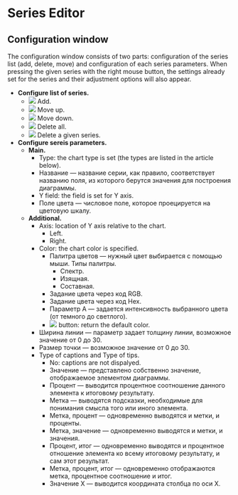 # Series Editor

## Configuration window

The configuration window consists of two parts: configuration of the series list (add, delete, move) and configuration of each series parameters. When pressing the given series with the right mouse button, the settings already set for the series and their adjustment options will also appear.

* **Configure list of series.**
   * ![](../../images/icons/toolbar-controls/plus_default.svg) Add.
   * ![](../../images/icons/toolbar-controls/moveup_default.svg) Move up.
   * ![](../../images/icons/toolbar-controls/movedown_default.svg) Move down.
   * ![](../../images/icons/toolbar-controls/delete-all_default.svg) Delete all.
   * ![](../../images/icons/toolbar-controls/delete_default.svg) Delete a given series.
* **Configure sereis parameters.**
   * **Main.**
      * Type: the chart type is set (the types are listed in the article below).
      * Название — название серии, как правило, соответствует названию поля, из которого берутся значения для построения диаграммы.
      * Y field: the field is set for Y axis.
      * Поле цвета — числовое поле, которое проецируется на цветовую шкалу.
   * **Additional.**
      * Axis: location of Y axis relative to the chart.
         * Left.
         * Right.
      * Color: the chart color is specified.
         * Палитра цветов — нужный цвет выбирается с помощью мыши. Типы палитры.
            * Спектр.
            * Изящная.
            * Составная.
         * Задание цвета через код RGB.
         * Задание цвета через код Hex.
         * Параметр A — задается интенсивность выбранного цвета (от темного до светлого).
         * ![](../../images/icons/toolbar-controls/undo_default.svg) button: return the default color.
      * Ширина линии — параметр задает толщину линии, возможное значение от 0 до 30.
      * Размер точки — возможное значение от 0 до 30.
      * Type of captions and Type of tips.
         * No: captions are not dispalyed.
         * Значение — представлено собственно значение, отображаемое элементом диаграммы.
         * Процент — выводится процентное соотношение данного элемента к итоговому результату.
         * Метка — выводятся подсказки, необходимые для понимания смысла того или иного элемента.
         * Метка, процент — одновременно выводятся и метки, и проценты.
         * Метка, значение — одновременно выводятся и метки, и значения.
         * Процент, итог — одновременно выводятся и процентное отношение элемента ко всему итоговому результату, и сам этот результат.
         * Метка, процент, итог — одновременно отображаются метка, процентное соотношение и итог.
         * Значение X — выводится координата столбца по оси X.
